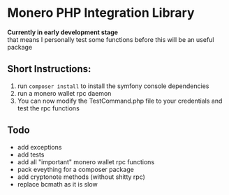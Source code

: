 # Monero PHP Integration Library

**Currently in early development stage**   
that means I personally test some functions before this will be an useful package

## Short Instructions:
1. run ```composer install``` to install the symfony console dependencies
2. run a monero wallet rpc daemon 
3. You can now modify the TestCommand.php file to your credentials and test the rpc functions 

## Todo
- add exceptions
- add tests
- add all "important" monero wallet rpc functions
- pack eveything for a composer package
- add cryptonote methods (without shitty rpc)
- replace bcmath as it is slow
